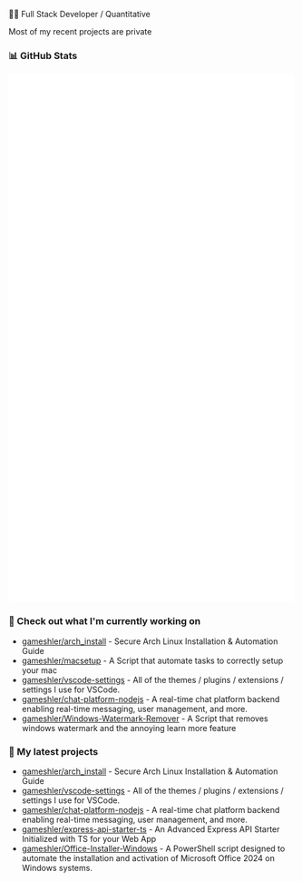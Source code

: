 👨‍💻 Full Stack Developer / Quantitative<br/>

Most of my recent projects are private

### 📊 GitHub Stats

<p align="left"><img src="https://raw.githubusercontent.com/gameshler/gameshler/main/github-metrics.svg" /></p>

### 👷 Check out what I'm currently working on

- [gameshler/arch_install](https://github.com/gameshler/arch_install) - Secure Arch Linux Installation &amp; Automation Guide
- [gameshler/macsetup](https://github.com/gameshler/macsetup) - A Script that automate tasks to correctly setup your mac
- [gameshler/vscode-settings](https://github.com/gameshler/vscode-settings) - All of the themes / plugins / extensions / settings I use for VSCode.
- [gameshler/chat-platform-nodejs](https://github.com/gameshler/chat-platform-nodejs) - A real-time chat platform backend enabling real-time messaging, user management, and more.
- [gameshler/Windows-Watermark-Remover](https://github.com/gameshler/Windows-Watermark-Remover) - A Script that removes windows watermark and the annoying learn more feature

### 🌱 My latest projects

- [gameshler/arch_install](https://github.com/gameshler/arch_install) - Secure Arch Linux Installation &amp; Automation Guide
- [gameshler/vscode-settings](https://github.com/gameshler/vscode-settings) - All of the themes / plugins / extensions / settings I use for VSCode.
- [gameshler/chat-platform-nodejs](https://github.com/gameshler/chat-platform-nodejs) - A real-time chat platform backend enabling real-time messaging, user management, and more.
- [gameshler/express-api-starter-ts](https://github.com/gameshler/express-api-starter-ts) - An Advanced Express API Starter Initialized with TS for your Web App
- [gameshler/Office-Installer-Windows](https://github.com/gameshler/Office-Installer-Windows) - A PowerShell script designed to automate the installation and activation of Microsoft Office 2024 on Windows systems.
